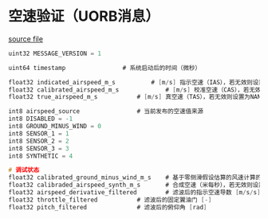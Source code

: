 # 空速验证（UORB消息）


[source file](https://github.com/PX4/PX4-Autopilot/blob/main/msg/versioned/AirspeedValidated.msg)

```c
uint32 MESSAGE_VERSION = 1

uint64 timestamp				# 系统启动后的时间（微秒）

float32 indicated_airspeed_m_s			# [m/s] 指示空速（IAS），若无效则设置为NAN
float32 calibrated_airspeed_m_s     		# [m/s] 校准空速（CAS），若无效则设置为NAN
float32 true_airspeed_m_s			# [m/s] 真空速（TAS），若无效则设置为NAN

int8 airspeed_source				# 当前发布的空速值来源
int8 DISABLED = -1
int8 GROUND_MINUS_WIND = 0
int8 SENSOR_1 = 1
int8 SENSOR_2 = 2
int8 SENSOR_3 = 3
int8 SYNTHETIC = 4

# 调试状态
float32 calibrated_ground_minus_wind_m_s 	# 基于零侧滑假设估算的风速计算的校准空速，若无效则设置为NAN
float32 calibraded_airspeed_synth_m_s		# 合成空速（米每秒），若无效则设置为NAN
float32 airspeed_derivative_filtered		# 滤波后的指示空速导数 [m/s/s]
float32 throttle_filtered			# 滤波后的固定翼油门 [-]
float32 pitch_filtered				# 滤波后的俯仰角 [rad]

```